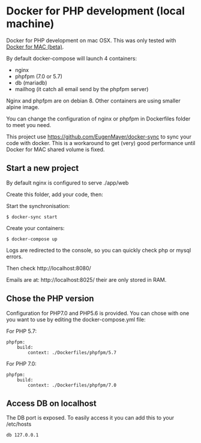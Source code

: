 # Docker for PHP development (local machine)

Docker for PHP development on mac OSX. This was only tested with [Docker for MAC (beta)](https://docs.docker.com/docker-for-mac/).

By default docker-compose will launch 4 containers:
- nginx
- phpfpm (7.0 or 5.7)
- db (mariadb)
- mailhog (it catch all email send by the phpfpm server)

Nginx and phpfpm are on debian 8. Other containers are using smaller alpine image.

You can change the configuration of nginx or phpfpm in Dockerfiles folder to meet you need.

This project use https://github.com/EugenMayer/docker-sync to sync your code with docker. This is a workaround to get (very) good performance until Docker for MAC shared volume is fixed.

## Start a new project

By default nginx is configured to serve ./app/web

Create this folder, add your code, then:

Start the synchronisation:

    $ docker-sync start

Create your containers:

    $ docker-compose up
    
Logs are redirected to the console, so you can quickly check php or mysql errors.

Then check http://localhost:8080/

Emails are at: http://localhost:8025/ their are only stored in RAM.

## Chose the PHP version

Configuration for PHP7.0 and PHP5.6 is provided. You can chose with one you want to use by editing the docker-compose.yml file:

For PHP 5.7:

    phpfpm:
        build:
            context: ./Dockerfiles/phpfpm/5.7

For PHP 7.0:

    phpfpm:
        build:
            context: ./Dockerfiles/phpfpm/7.0
            

## Access DB on localhost

The DB port is exposed. To easily access it you can add this to your /etc/hosts

    db 127.0.0.1

